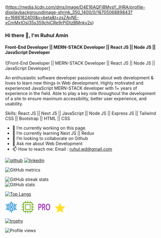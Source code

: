 (https://media.licdn.com/dms/image/D4E16AQFI8MysY_IHRA/profile-displaybackgroundimage-shrink_350_1400/0/1670506889843?e=1686182400&v=beta&t=zsZAvNE-xCmMxtOsI35s359chjCRe9rPiDtzBMnkv2s)
### Hi there 👋, I'm Ruhul Amin
#### Front-End Developer || MERN-STACK Developer || React JS || Node JS || JavaScript Developer
![Front-End Developer || MERN-STACK Developer || React JS || Node JS || JavaScript Developer]

An enthusiastic software developer passionate about web development & loves to learn new things in Web development. Highly motivated and experienced JavaScript MERN-STACK developer with 1+ years of experience in the field. Able to play a key role throughout the development of a site to ensure maximum accessibility, better user experience, and usability.



Skills: React JS || Next JS || JavaScript || Node JS || Express JS || Tailwind CSS || Bootstrap || HTML || CSS

- 🔭 I’m currently working on this page. 
- 🌱 I’m currently learning Next JS || Redux 
- 👯 I’m looking to collaborate on Github 
- 💬 Ask me about Web Development 
- 📫 How to reach me: Email : ruhul.wd@gmail.com 


[<img src='https://cdn.jsdelivr.net/npm/simple-icons@3.0.1/icons/github.svg' alt='github' height='40'>](https://github.com/Wd-ruhul)  [<img src='https://cdn.jsdelivr.net/npm/simple-icons@3.0.1/icons/linkedin.svg' alt='linkedin' height='40'>](https://www.linkedin.com/in/https://www.linkedin.com/in/ruhul-amin-69111b25a/)  

![GitHub metrics](https://metrics.lecoq.io/Wd-ruhul)  

![GitHub streak stats](https://streak-stats.demolab.com/?user=Wd-ruhul)  
![GitHub stats](https://github-readme-stats.vercel.app/api?username=Wd-ruhul&show_icons=true)  

[![Top Langs](https://github-readme-stats.vercel.app/api/top-langs/?username=Wd-ruhul)](https://github.com/anuraghazra/github-readme-stats)


<a href='https://archiveprogram.github.com/'><img src='https://raw.githubusercontent.com/acervenky/animated-github-badges/master/assets/acbadge.gif' width='40' height='40'></a> <a href='https://docs.github.com/en/developers'><img src='https://raw.githubusercontent.com/acervenky/animated-github-badges/master/assets/devbadge.gif' width='40' height='40'></a> <a href='https://github.com/pricing'><img src='https://raw.githubusercontent.com/acervenky/animated-github-badges/master/assets/pro.gif' width='40' height='40'></a> <a href='https://stars.github.com/'><img src='https://raw.githubusercontent.com/acervenky/animated-github-badges/master/assets/starbadge.gif' width='35' height='35'></a> 

[![trophy](https://github-profile-trophy.vercel.app/?username=Wd-ruhul)](https://github.com/ryo-ma/github-profile-trophy)






![Profile views](https://gpvc.arturio.dev/Wd-ruhul)  
